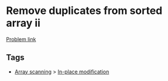 # Remove duplicates from sorted array ii

[Problem link](https://leetcode.com/problems/remove-duplicates-from-sorted-array-ii)

## Tags

* [Array scanning](/README.md#Array_scanning) > [In-place modification](/README.md#Array_scanning-In_place_modification)
